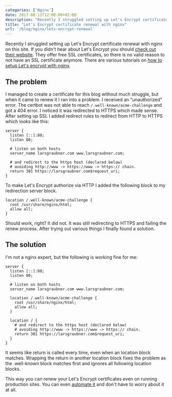 ```yaml
---
categories: ['Nginx']
date: 2017-08-11T12:00:00+02:00
description: "Recently I struggled setting up Let's Encrypt certificate renewal with nginx. It would not authorize due to HTTPS redirection. This is how I fixed it."
title: "Let's Encrypt certificate renewal with nginx"
url: '/blog/nginx/lets-encrypt-renewal'
---
```


Recently I struggled setting up Let's Encrypt certificate renewal with nginx on this site. If you didn't hear about Let's Encrypt you should [check out their website](https://letsencrypt.org/). They offer free SSL certificates, so there is no valid reason to not have an SSL certificate anymore. There are various tutorials on [how to setup Let's encrypt with nginx](https://www.digitalocean.com/community/tutorials/how-to-secure-nginx-with-let-s-encrypt-on-ubuntu-16-04).

## The problem

I managed to create a certificate for this blog without much struggle, but when it came to renew it I ran into a problem. I received an "unauthorized" error. The certbot was not able to reach `/.well-known/acme-challenge` and got a 404 error. I noticed it was redirected to HTTPS which made sense. After setting up SSL I added redirect rules to redirect from HTTP to HTTPS which looks like this:

```nginx
server {
  listen [::]:80;
  listen 80;

  # listen on both hosts
  server_name larsgraubner.com www.larsgraubner.com;

  # and redirect to the https host (declared below)
  # avoiding http://www -> https://www -> https:// chain.
  return 301 https://larsgraubner.com$request_uri;
}
```

To make Let's Encrypt authorize via HTTP I added the following block to my redirection server block.

```nginx
location /.well-known/acme-challenge {
  root /usr/share/nginx/html;
  allow all;
}
```

Should work, right? It did not. It was still redirecting to HTTPS and failing the renew process. After trying out various things I finally found a solution.

## The solution

I'm not a nginx expert, but the following is working fine for me:

```nginx
server {
  listen [::]:80;
  listen 80;

  # listen on both hosts
  server_name larsgraubner.com www.larsgraubner.com;

  location /.well-known/acme-challenge {
    root /usr/share/nginx/html;
    allow all;
  }

  location / {
    # and redirect to the https host (declared below)
    # avoiding http://www -> https://www -> https:// chain.
    return 301 https://larsgraubner.com$request_uri;
  }
}
```

It seems like return is called every time, even when an location block matches. Wrapping the return in another location block fixes the problem as the .well-known block matches first and ignores all following location blocks.

This way you can renew your Let's Encrypt certificates even on running production sites. You can even [automate it](https://www.digitalocean.com/community/tutorials/how-to-secure-nginx-with-let-s-encrypt-on-ubuntu-16-04#step-6-—-setting-up-auto-renewal) and don't have to worry about it at all.
